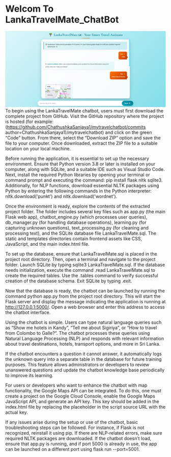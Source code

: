 # Welcom To LankaTravelMate_ChatBot
![Image alt](https://github.com/ChathushkaSanjaya1/LankaTravelMate_ChatBot/blob/5a5c262801b07205573f84748f7cc5a97b1c71ce/LankaTravelMate.png)
To begin using the LankaTravelMate chatbot, users must first download the complete project from GitHub. Visit the GitHub repository where the project is hosted (for example:(https://github.com/ChathushkaSanjaya1/mytravelchatbot/commits author=ChathushkaSanjaya1)/mytravelchatbot) and click on the green “Code” button. From there, select the “Download ZIP” option and save the file to your computer. Once downloaded, extract the ZIP file to a suitable location on your local machine.

Before running the application, it is essential to set up the necessary environment. Ensure that Python version 3.8 or later is installed on your computer, along with SQLite, and a suitable IDE such as Visual Studio Code. Next, install the required Python libraries by opening your terminal or command prompt and executing the command: pip install flask nltk sqlite3. Additionally, for NLP functions, download essential NLTK packages using Python by entering the following commands in the Python interpreter: nltk.download('punkt') and nltk.download('wordnet').

Once the environment is ready, explore the contents of the extracted project folder. The folder includes several key files such as app.py (the main Flask web app), chatbot_engine.py (which processes user queries), db_manager.py (for handling database operations), learning.py (for capturing unknown questions), text_processing.py (for cleaning and processing text), and the SQLite database file LankaTravelMate.sql. The static and templates directories contain frontend assets like CSS, JavaScript, and the main index.html file.

To set up the database, ensure that LankaTravelMate.sql is placed in the project root directory. Then, open a terminal and navigate to the project folder. Launch SQLite by typing sqlite3 LankaTravelMate.sql. If the database needs initialization, execute the command .read LankaTravelMate.sql to create the required tables. Use the .tables command to verify successful creation of the database schema. Exit SQLite by typing .exit.

Now that the database is ready, the chatbot can be launched by running the command python app.py from the project root directory. This will start the Flask server and display the message indicating the application is running at http://127.0.0.1:5000/. Open a web browser and enter this address to access the chatbot interface.

Using the chatbot is simple. Users can type natural language queries such as “Show me hotels in Kandy”, “Tell me about Sigiriya”, or “How to travel from Colombo to Galle?”. The chatbot processes these queries using Natural Language Processing (NLP) and responds with relevant information about travel destinations, hotels, transport options, and more in Sri Lanka.

If the chatbot encounters a question it cannot answer, it automatically logs the unknown query into a separate table in the database for future training purposes. This feature allows administrators or developers to review unanswered questions and update the chatbot knowledge base periodically to improve its learning.

For users or developers who want to enhance the chatbot with map functionality, the Google Maps API can be integrated. To do this, one must create a project on the Google Cloud Console, enable the Google Maps JavaScript API, and generate an API key. This key should be added in the index.html file by replacing the placeholder in the script source URL with the actual key.

If any issues arise during the setup or use of the chatbot, basic troubleshooting steps can be followed. For instance, if Flask is not recognized, reinstall it using pip. If there are NLP-related errors, make sure required NLTK packages are downloaded. If the chatbot doesn’t load, ensure that app.py is running, and if port 5000 is already in use, the app can be launched on a different port using flask run --port=5001.
